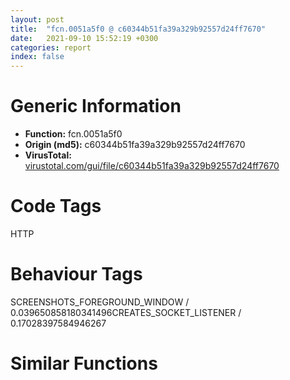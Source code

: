 ```yaml
---
layout: post
title:  "fcn.0051a5f0 @ c60344b51fa39a329b92557d24ff7670"
date:   2021-09-10 15:52:19 +0300
categories: report
index: false
---
```


# Generic Information
- **Function:** fcn.0051a5f0
- **Origin (md5):** c60344b51fa39a329b92557d24ff7670
- **VirusTotal:** [virustotal.com/gui/file/c60344b51fa39a329b92557d24ff7670][virustotal_ref]

# Code Tags
<span class="tag" id="HTTP">HTTP</span>


# Behaviour Tags
<span class="bhv-tag" id="SCREENSHOTS_FOREGROUND_WINDOW">SCREENSHOTS_FOREGROUND_WINDOW / 0.039650858180341496</span><span class="bhv-tag" id="CREATES_SOCKET_LISTENER">CREATES_SOCKET_LISTENER / 0.17028397584946267</span>

# Similar Functions
<script type="text/javascript" src="https://www.gstatic.com/charts/loader.js"></script>
<script type="text/javascript">

    google.charts.load('current', {'packages':['corechart']});
    google.charts.setOnLoadCallback(drawChart);

    function drawChart() {
    var data = new google.visualization.DataTable();
        data.addColumn('number', 'X');
        data.addColumn('number', 'Y');
        data.addColumn({type: 'string', role: 'tooltip', 'p': {'html': true}});
        data.addColumn({'type': 'string', 'role': 'style'});
        
        data.addRows([
    [83.84274291992188, 76.91671752929688, '<b><a href="/report/fcn.0051a5f0@c60344b51fa39a329b92557d24ff7670">fcn.0051a5f0</a><br>@c60344b51fa39a329b92557d24ff7670</b><br>', 'point { fill-color: #e0440e; }'],
[105.4142837524414, 149.51992797851562, '<b><a href="/report/fcn.004cfc00@279a61b1e76da49531f1f16fd1102a2d">fcn.004cfc00</a><br>@279a61b1e76da49531f1f16fd1102a2d</b><br>', 'null'],
[144.5934295654297, 98.37299346923828, '<b><a href="/report/fcn.00528790@c60344b51fa39a329b92557d24ff7670">fcn.00528790</a><br>@c60344b51fa39a329b92557d24ff7670</b><br>', 'null'],
[146.2252960205078, 33.96541213989258, '<b><a href="/report/fcn.00519850@c60344b51fa39a329b92557d24ff7670">fcn.00519850</a><br>@c60344b51fa39a329b92557d24ff7670</b><br>', 'null'],
[181.1308135986328, 151.4390106201172, '<b><a href="/report/fcn.0052a610@c60344b51fa39a329b92557d24ff7670">fcn.0052a610</a><br>@c60344b51fa39a329b92557d24ff7670</b><br>', 'null'],
[206.35272216796875, 80.02145385742188, '<b><a href="/report/fcn.004608d0@289859175c221b107317af7727d26c17">fcn.004608d0</a><br>@289859175c221b107317af7727d26c17</b><br>', 'null'],

        ]);

    var options = {
        title: 'Similarity Plot',
        legend: 'none',
        colors: ['#dedbd9', '#e6693e', '#ec8f6e', '#f3b49f', '#f6c7b6'],
        tooltip: {isHtml: true, trigger: 'both'},
        explorer: {
        actions: ["dragToZoom", "rightClickToReset"],
        },
        chartArea: {
        width: '80%',
        height: '80%'
        },
        width: '100%',
        height: '100%'
    };

    var chart = new google.visualization.ScatterChart(document.getElementById('chart_div'));

    chart.draw(data, options);
    }
    
</script>


<div id="chart_div" style="width: 100%px; height: 100%;"></div>

# Disassembled Code
{% highlight nasm %}

push 0xffffffffffffffff
push 0x5ae7b7
mov eax, dword
push eax
mov eax, 0x1330
call fcn.0057aa20
mov eax, dword[0x5ffcc0]
xor eax, esp
mov dword[esp+0x1328], eax
push ebx
push ebp
push esi
push edi
mov eax, dword[0x5ffcc0]
xor eax, esp
push eax
lea eax, [esp+0x1344]
mov dword
mov ebp, dword[esp+0x1354]
mov eax, dword[esp+0x1358]
xor ebx, ebx
push eax
lea ecx, [esp+0x11c]
mov dword[esp+0x1350], ebx
call fcn.00402060
mov byte[esp+0x134c], 1
jmp 0x51a660
lea ecx, [ebp+0x54]
mov dword[esp+0x18], ebx
call fcn.00476c10
mov eax, dword[ebp+0x4c]
lea ecx, [esp+0x118]
push ecx
lea edi, [ebp+0x14]
mov ecx, edi
mov dword[ebp+0x7c], 0xffffffff
mov dword[esp+0x20], ebx
mov dword[esp+0x28], eax
call fcn.00403010
lea edx, [esp+0x135c]
lea esi, [ebp+0x30]
push edx
mov ecx, esi
call fcn.00403010
mov ecx, esi
call fcn.004020e0
test al, al
je 0x51a71e
push ebx
push 0x5dea00
mov ecx, edi
call fcn.00422030
mov esi, eax
cmp esi, 0xffffffff
je 0x51a71e
lea ebx, [esi+1]
mov eax, edi
lea ecx, [esp+0x38]
call fcn.00527e00
push eax
lea ecx, [ebp+0x30]
mov byte[esp+0x1350], 2
call fcn.00403010
mov bl, 1
lea ecx, [esp+0x38]
mov byte[esp+0x134c], bl
call fcn.004020a0
mov eax, esi
lea ecx, [esp+0x38]
call fcn.00527d90
push eax
lea ecx, [ebp+0x14]
mov byte[esp+0x1350], 3
call fcn.00403010
lea ecx, [esp+0x38]
mov byte[esp+0x134c], bl
call fcn.004020a0
lea ecx, [ebp+0x30]
call fcn.004020e0
test al, al
jne 0x51a732
mov dword[esp+0x24], 1
mov eax, dword[ebp+0xc]
push 0
push eax
call dword[sym.imp.KERNEL32.dll_WaitForSingleObject]
test eax, eax
jne 0x51a74f
mov dword[esp+0x18], 1
jmp 0x51acba
lea ecx, [esp+0x70]
call fcn.00402030
lea ecx, [esp+0x8c]
call fcn.00402030
lea ecx, [esp+0xa8]
call fcn.00402030
lea ecx, [esp+0x34]
push ecx
lea edx, [esp+0x30]
push edx
lea ebx, [esp+0xb0]
lea edi, [esp+0x94]
lea esi, [esp+0x78]
lea ecx, [ebp+0x14]
mov byte[esp+0x1354], 6
call fcn.00519750
lea ecx, [esp+0x54]
call fcn.004104e0
mov byte[esp+0x134c], 7
mov eax, dword[ebp+8]
test eax, eax
jne 0x51a7ca
lea ecx, [ebp+0x30]
lea esi, [esp+0x38]
call fcn.00518e20
mov byte[esp+0x134c], 8
jmp 0x51a7e3
cmp eax, 1
jne 0x51a7f6
lea ecx, [ebp+0x30]
lea edi, [esp+0x38]
call fcn.005187e0
mov byte[esp+0x134c], 9
push eax
lea ecx, [esp+0x58]
call fcn.00410510
lea ecx, [esp+0x38]
call fcn.00401ff0
push 0
push 0
push 0
push 0
push 0x5dcd7c
call dword[sym.imp.WININET.dll_InternetOpenW]
mov esi, eax
mov dword[esp+0x20], esi
test esi, esi
jne 0x51a84a
lea ecx, [esp+0x54]
call fcn.00401ff0
lea ecx, [esp+0xa8]
call fcn.004020a0
lea ecx, [esp+0x8c]
call fcn.004020a0
lea ecx, [esp+0x70]
mov byte[esp+0x134c], 1
call fcn.004020a0
jmp 0x51acaf
mov eax, dword[ebp+0xc]
mov ebx, dword[sym.imp.KERNEL32.dll_WaitForSingleObject]
push 0
push eax
call ebx
test eax, eax
jne 0x51a866
mov dword[esp+0x18], 1
jmp 0x51a813
mov ecx, dword[esp+0x2c]
push 0
push 0
push 3
push 0
push 0
push ecx
lea ecx, [esp+0x88]
call fcn.004020c0
push eax
push esi
call dword[sym.imp.WININET.dll_InternetConnectW]
mov edi, eax
mov dword[esp+0x28], edi
test edi, edi
jne 0x51a8ca
lea ecx, [esp+0x54]
call fcn.00401ff0
lea ecx, [esp+0xa8]
call fcn.004020a0
lea ecx, [esp+0x8c]
call fcn.004020a0
lea ecx, [esp+0x70]
mov byte[esp+0x134c], 1
call fcn.004020a0
jmp 0x51aca4
mov edx, dword[ebp+0xc]
push 0
push edx
call ebx
test eax, eax
jne 0x51a8e0
mov dword[esp+0x18], 1
jmp 0x51a893
lea ecx, [esp+0xe0]
call fcn.00402030
cmp dword[esp+0x24], 0
mov byte[esp+0x134c], 0xa
lea ecx, [esp+0xe0]
jne 0x51a909
push 0x5dec54
jmp 0x51a90e
push str.POST
call fcn.00421ff0
lea eax, [esp+0xa8]
push eax
lea ecx, [esp+0x90]
push ecx
lea esi, [esp+0x104]
call fcn.0051b250
add esp, 8
mov byte[esp+0x134c], 0xb
cmp dword[esp+0x34], 4
mov eax, 0x80400002
jne 0x51a94b
mov eax, 0x80c00002
push 0
push eax
push 0
push 0
push 0
lea ecx, [esp+0x110]
call fcn.004020c0
push eax
lea ecx, [esp+0xf8]
call fcn.004020c0
push eax
push edi
call dword[sym.imp.WININET.dll_HttpOpenRequestW]
mov edi, eax
test edi, edi
je 0x51ac47
mov edx, dword[ebp+0xc]
push 0
push edx
call ebx
test eax, eax
jne 0x51a998
mov dword[esp+0x18], 1
jmp 0x51ac47
push str.Content_Type:_application_x_www_form_urlencoded_r_n
lea ecx, [esp+0xc8]
call fcn.00402060
push 0x20000000
lea ecx, [esp+0xc8]
mov byte[esp+0x1350], 0xc
call fcn.00410560
push eax
lea ecx, [esp+0xcc]
call fcn.004020c0
mov ebx, dword[sym.imp.WININET.dll_HttpAddRequestHeadersW]
push eax
push edi
call ebx
test eax, eax
je 0x51ac3b
lea esi, [ebp+0xb8]
mov ecx, esi
call fcn.004020e0
test al, al
jne 0x51aa38
mov ecx, esi
call fcn.004020c0
push eax
push str.Referer:__s_r_n
lea ecx, [esp+0xcc]
call fcn.00527e70
add esp, 8
push 0x20000000
lea ecx, [esp+0xc8]
call fcn.00410560
push eax
lea ecx, [esp+0xcc]
call fcn.004020c0
push eax
push edi
call ebx
test eax, eax
je 0x51ac3b
lea ecx, [esp+0x54]
call fcn.00410560
push eax
lea ecx, [esp+0x58]
call fcn.00402010
push eax
push 0
push 0
push edi
call dword[sym.imp.WININET.dll_HttpSendRequestW]
test eax, eax
je 0x51ac3b
mov esi, dword[sym.imp.WININET.dll_HttpQueryInfoW]
xor eax, eax
push eax
lea ecx, [esp+0x18]
push ecx
lea edx, [esp+0x13c]
push edx
push 5
mov ebx, 0x104
push edi
mov word[esp+0x148], ax
mov dword[esp+0x28], ebx
call esi
test eax, eax
je 0x51aac3
mov ecx, dword[esp+0x14]
lea edx, [esp+0x134]
push edx
xor eax, eax
push str.Content_length:__s__n
mov word[esp+ecx*2+0x13c], ax
call fcn.00574594
lea eax, [esp+0x13c]
push eax
call fcn.00571b14
add esp, 0xc
mov dword[esp+0x30], eax
push 0
lea ecx, [esp+0x18]
push ecx
lea edx, [esp+0x13c]
push edx
push 0x13
push edi
mov dword[esp+0x28], ebx
call esi
test eax, eax
je 0x51ab21
mov ecx, dword[esp+0x14]
lea edx, [esp+0x134]
push edx
xor eax, eax
push str.Status_code:__s__n
mov word[esp+ecx*2+0x13c], ax
call fcn.00574594
lea eax, [esp+0x13c]
push eax
call fcn.00571b14
add esp, 0xc
mov dword[ebp+0x7c], eax
cmp eax, 0xc8
jne 0x51ab21
mov dword[esp+0x1c], 1
push 0
lea ecx, [esp+0x18]
push ecx
lea edx, [esp+0x13c]
push edx
push 0x14
push edi
mov dword[esp+0x28], ebx
call esi
test eax, eax
je 0x51ab60
mov ecx, dword[esp+0x14]
lea edx, [esp+0x134]
push edx
xor eax, eax
push str.Status_text:__s__n
mov word[esp+ecx*2+0x13c], ax
call fcn.00574594
add esp, 8
lea eax, [esp+0x14]
push eax
push 0x1000
lea ecx, [esp+0x344]
push ecx
push edi
xor esi, esi
xor ebx, ebx
mov dword[esp+0x24], 0x1000
call dword[sym.imp.WININET.dll_InternetReadFile]
test eax, eax
je 0x51ac22
lea ecx, [ecx]
cmp dword[esp+0x14], 0
jbe 0x51ac22
mov ecx, dword[esp+0x30]
test ecx, ecx
jle 0x51abad
mov eax, esi
imul eax, eax, 0x64
cdq
idiv ecx
mov ebx, eax
mov ecx, dword[ebp+0x10]
test ecx, ecx
je 0x51abc5
fldz
mov edx, dword[ecx]
mov eax, dword[edx+4]
sub esp, 8
fstp qword[esp]
push ebx
push ebp
call eax
mov ecx, dword[esp+0x14]
lea edx, [esi+ecx]
push edx
lea ecx, [ebp+0x54]
call fcn.004754e0
mov eax, dword[esp+0x14]
push eax
lea ecx, [esp+0x340]
push ecx
lea ecx, [ebp+0x54]
call fcn.00455300
add eax, esi
push eax
call fcn.0057cd10
add esi, dword[esp+0x20]
add esp, 0xc
lea edx, [esp+0x14]
push edx
push 0x1000
lea eax, [esp+0x344]
push eax
push edi
mov dword[esp+0x24], 0x1000
call dword[sym.imp.WININET.dll_InternetReadFile]
test eax, eax
jne 0x51ab90
mov ecx, dword[ebp+0x10]
test ecx, ecx
je 0x51ac3b
fldz
mov edx, dword[ecx]
mov eax, dword[edx+4]
sub esp, 8
fstp qword[esp]
push 0x64
push ebp
call eax
lea ecx, [esp+0xc4]
call fcn.004020a0
lea ecx, [esp+0xfc]
call fcn.004020a0
lea ecx, [esp+0xe0]
call fcn.004020a0
lea ecx, [esp+0x54]
call fcn.00401ff0
lea ecx, [esp+0xa8]
call fcn.004020a0
lea ecx, [esp+0x8c]
call fcn.004020a0
lea ecx, [esp+0x70]
mov byte[esp+0x134c], 1
call fcn.004020a0
test edi, edi
je 0x51ac9c
push edi
call dword[sym.imp.WININET.dll_InternetCloseHandle]
mov edi, dword[esp+0x28]
mov esi, dword[esp+0x20]
test edi, edi
je 0x51acaf
push edi
call dword[sym.imp.WININET.dll_InternetCloseHandle]
test esi, esi
je 0x51acba
push esi
call dword[sym.imp.WININET.dll_InternetCloseHandle]
mov ecx, dword[ebp+0x10]
xor ebx, ebx
cmp ecx, ebx
je 0x51ad27
cmp dword[esp+0x18], ebx
jne 0x51ad27
cmp dword[esp+0x1c], ebx
mov edx, dword[ecx]
mov edx, dword[edx]
lea eax, [ebp+0xc]
push eax
sete al
movzx eax, al
push eax
push ebp
lea eax, [esp+0x44]
push eax
call edx
push eax
lea ecx, [esp+0x11c]
mov byte[esp+0x1350], 0xd
call fcn.00403010
lea ecx, [esp+0x38]
mov byte[esp+0x134c], 1
call fcn.004020a0
lea ecx, [esp+0x118]
call fcn.004020e0
test al, al
jne 0x51ad27
lea ecx, [ebp+0x30]
call fcn.004569e0
jmp 0x51a660
lea ecx, [esp+0x118]
call fcn.004020a0
lea ecx, [esp+0x135c]
call fcn.004020a0
mov eax, dword[esp+0x1c]
mov ecx, dword[esp+0x1344]
mov dword
pop ecx
pop edi
pop esi
pop ebp
pop ebx
mov ecx, dword[esp+0x1328]
xor ecx, esp
call fcn.005713ed
add esp, 0x133c
ret 0x24

{% endhighlight %}

[virustotal_ref]: https://www.virustotal.com/gui/file/c60344b51fa39a329b92557d24ff7670